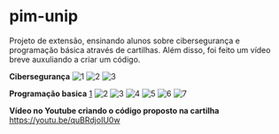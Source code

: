 # pim-unip
Projeto de extensão, ensinando alunos sobre cibersegurança e programação básica através de cartilhas. Além disso, foi feito um vídeo breve auxuliando a criar um código. 

**Cibersegurança**
![1](https://github.com/user-attachments/assets/64f6678e-89cd-4d0e-965d-61ce05d0aeb1)
![2](https://github.com/user-attachments/assets/dc7986b5-9327-4c03-989f-306cf7577dec)
![3](https://github.com/user-attachments/assets/5cb11c03-f73f-4446-8d44-0e5e66d495f9)

**Programação basica**
[1](https://github.com/user-attachments/assets/84c3859d-180e-46cb-88d8-020d44d2da99)
![2](https://github.com/user-attachments/assets/c6216606-c1d0-4870-b143-7989246e8d50)
![3](https://github.com/user-attachments/assets/3b7800c8-db88-4aa9-b484-11ae92cebefe)
![4](https://github.com/user-attachments/assets/cf8a4355-de9f-4e48-9c3a-eff0307a0bca)
![5](https://github.com/user-attachments/assets/5ff789c2-b2d1-44c3-9534-03cf37b26086)
![6](https://github.com/user-attachments/assets/8e5f01ae-1440-430e-a855-0d8b48b0b72b)
![7](https://github.com/user-attachments/assets/1e79dad3-c5e6-4774-8502-57c08dbbbc66)

**Vídeo no Youtube criando o código proposto na cartilha**
https://youtu.be/quBRdjoIU0w


